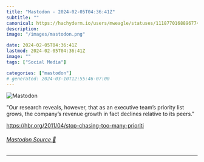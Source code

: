 ```yaml
---
title: "Mastodon - 2024-02-05T04:36:41Z"
subtitle: ""
canonical: https://hachyderm.io/users/mweagle/statuses/111877016889677414
description:
image: "/images/mastodon.png"

date: 2024-02-05T04:36:41Z
lastmod: 2024-02-05T04:36:41Z
image: ""
tags: ["Social Media"]

categories: ["mastodon"]
# generated: 2024-03-10T12:55:46-07:00
---
```

![Mastodon](/images/mastodon.png)

<p>&quot;Our research reveals, however, that as an executive team’s priority list grows, the company’s revenue growth in fact declines relative to its peers.&quot;</p><p><a href="https://hbr.org/2011/04/stop-chasing-too-many-prioriti" target="_blank" rel="nofollow noopener noreferrer" translate="no"><span class="invisible">https://</span><span class="ellipsis">hbr.org/2011/04/stop-chasing-t</span><span class="invisible">oo-many-prioriti</span></a></p>


###### [Mastodon Source 🐘](https://hachyderm.io/@mweagle/111877016889677414)

___
